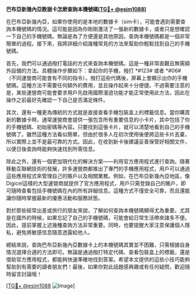 **巴布亞新幾內亞数据卡怎麽查詢本機號碼[[TG💪+ @esim1088](https://t.me/s/esim1088)]**

在巴布亞新幾內亞，如果你使用的是本地的數據卡（sim卡），可能會遇到需要查詢本機號碼的情況。這可能是因為你剛剛激活了一張新的數據卡，或者只是想確認一下自己的手機號碼。無論是為了方便還是其他原因，查詢本機號碼都是一個非常簡單的過程。接下來，我將詳細介紹幾種常見的方法來幫助你輕鬆找到自己的手機號碼。

首先，我們可以通過撥打電話的方式來查詢本機號碼。這是一種非常直觀且無需額外設備的方法。具體操作步驟如下：拿起你的手機，撥打 *#123# 或者 *#06#（不同運營商可能會有不同的指令）。撥打這些代碼後，屏幕上會顯示出你的手機號碼。這種方法不需要任何額外的費用，並且操作起來十分便捷。不過需要注意的是，某些運營商可能會要求用戶先啟用國際漫遊功能才能正常使用此方法，因此在操作之前最好先確認一下自己是否滿足條件。

其次，還有一種更為傳統的方式就是直接查看手機包裝盒上的標籤信息。當你購買新的數據卡時，通常運營商會提供一張包含所有重要信息的小卡片，其中包括了你的手機號碼、初始密碼等內容。只要找到這張卡片，就可以清楚地看到自己的手機號碼了。雖然這種方法看似簡單，但由於很多人在初次使用後便將這些卡片丟棄，所以實際上並不是最可靠的方式。因此，在收到新卡後建議妥善保管好相關文件，以便日後查詢時能夠快速找到所需信息。

除此之外，還有一個更加現代化的解決方案——利用官方應用程式進行查詢。隨著移動互聯網技術的發展，許多運營商都推出了專門的手機應用程式，用戶可以通過這些應用程式來管理自己的賬戶以及相關業務。例如，在巴布亞新幾內亞地區，像Digicel這樣的大型運營商就提供了官方應用程式，用戶只需登錄自己的賬戶，即可隨時查看包括手機號碼在內的所有詳細信息。這種方式不僅安全可靠，而且還能讓你隨時掌握最新的優惠活動和服務狀態。

對於那些經常出差或旅行的朋友來說，了解如何查詢本機號碼顯得尤為重要。尤其是在國外的時候，如果忘記了自己的手機號碼，可能會給日常生活帶來諸多不便。因此，提前掌握上述幾種查詢方法非常重要。同時，也要提醒大家注意保護個人隱私，避免將敏感信息隨意透露給他人。

總結來說，查詢巴布亞新幾內亞數據卡上的本機號碼其實並不困難，只需根據自身情況選擇合適的方法即可。無論是通過撥打特定代碼、查看包裝盒上的標籤，還是借助官方應用程式，都能夠快速準確地找到答案。希望本文提供的這些小技巧能夠幫助到有需要的讀者朋友們！最後，如果你對此話題感興趣或有任何疑問，歡迎隨時留言討論哦！

[[TG💪+ @esim1088](https://t.me/s/esim1088) ![Image](https://i.postimg.cc/4NQfJmqS/Snipaste-2025-05-13-00-14-12.png)]